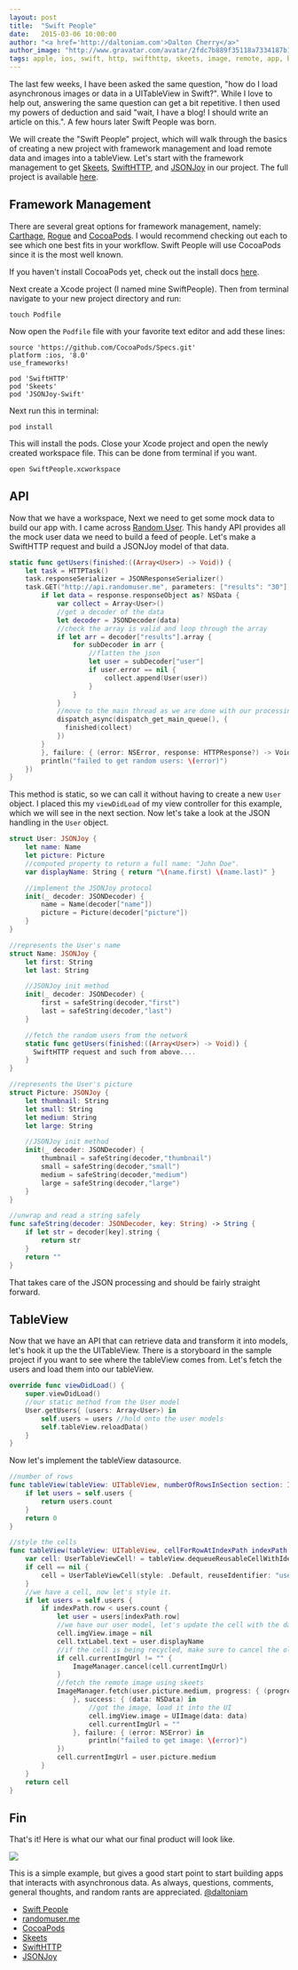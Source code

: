 ```yaml
---
layout: post
title:  "Swift People"
date:   2015-03-06 10:00:00
author: "<a href='http://daltoniam.com'>Dalton Cherry</a>"
author_image: "http://www.gravatar.com/avatar/2fdc7b889f35118a7334187b15c5b957.png?r=x&amp;s=320"
tags: apple, ios, swift, http, swifthttp, skeets, image, remote, app, build, tableview, cocoa, pods, storyboard, JSONJoy
---
```


The last few weeks, I have been asked the same question, "how do I load asynchronous images or data in a UITableView in Swift?". While I love to help out, answering the same question can get a bit repetitive. I then used my powers of deduction and said "wait, I have a blog! I should write an article on this.". A few hours later Swift People was born.

We will create the "Swift People" project, which will walk through the basics of creating a new project with framework management and load remote data and images into a tableView. Let's start with the framework management to get [Skeets](https://github.com/daltoniam/Skeets), [SwiftHTTP](https://github.com/daltoniam/SwiftHTTP), and [JSONJoy](https://github.com/daltoniam/JSONJoy-Swift) in our project. The full project is available [here](https://github.com/Vluxe/SwiftPeople).

## Framework Management

There are several great options for framework management, namely: [Carthage](https://github.com/Carthage/Carthage), [Rogue](https://github.com/acmacalister/Rogue) and [CocoaPods](http://cocoapods.org). I would recommend checking out each to see which one best fits in your workflow. Swift People will use CocoaPods since it is the most well known.

If you haven't install CocoaPods yet, check out the install docs [here](http://cocoapods.org).

Next create a Xcode project (I named mine SwiftPeople). Then from terminal navigate to your new project directory and run:

 ```
 touch Podfile
 ```

 Now open the `Podfile` file with your favorite text editor and add these lines:

 ```
source 'https://github.com/CocoaPods/Specs.git'
platform :ios, '8.0'
use_frameworks!

pod 'SwiftHTTP'
pod 'Skeets'
pod 'JSONJoy-Swift'
 ```

 Next run this in terminal:

```
pod install
```

This will install the pods. Close your Xcode project and open the newly created workspace file. This can be done from terminal if you want.

```
open SwiftPeople.xcworkspace
```

## API

Now that we have a workspace, Next we need to get some mock data to build our app with. I came across [Random User](https://randomuser.me). This handy API provides all the mock user data we need to build a feed of people. Let's make a SwiftHTTP request and build a JSONJoy model of that data.

```swift
static func getUsers(finished:((Array<User>) -> Void)) {
    let task = HTTPTask()
    task.responseSerializer = JSONResponseSerializer()
    task.GET("http://api.randomuser.me", parameters: ["results": "30"], success: { (response: HTTPResponse) in
        if let data = response.responseObject as? NSData {
            var collect = Array<User>()
            //get a decoder of the data
            let decoder = JSONDecoder(data)
            //check the array is valid and loop through the array
            if let arr = decoder["results"].array {
                for subDecoder in arr {
                    //flatten the json
                    let user = subDecoder["user"]
                    if user.error == nil {
                        collect.append(User(user))
                    }
                }
            }
            //move to the main thread as we are done with our processing
            dispatch_async(dispatch_get_main_queue(), {
              finished(collect)
            })
        }
        }, failure: { (error: NSError, response: HTTPResponse?) -> Void in
        println("failed to get random users: \(error)")
    })
}
```

This method is static, so we can call it without having to create a new `User` object. I placed this my `viewDidLoad` of my view controller for this example, which we will see in the next section. Now let's take a look at the JSON handling in the `User` object.

```swift
struct User: JSONJoy {
    let name: Name
    let picture: Picture
    //computed property to return a full name: "John Doe".
    var displayName: String { return "\(name.first) \(name.last)" }

    //implement the JSONJoy protocol
    init(_ decoder: JSONDecoder) {
        name = Name(decoder["name"])
        picture = Picture(decoder["picture"])
    }
}

//represents the User's name
struct Name: JSONJoy {
    let first: String
    let last: String

    //JSONJoy init method
    init(_ decoder: JSONDecoder) {
        first = safeString(decoder,"first")
        last = safeString(decoder,"last")
    }

    //fetch the random users from the network
    static func getUsers(finished:((Array<User>) -> Void)) {
      SwiftHTTP request and such from above....
    }
}

//represents the User's picture
struct Picture: JSONJoy {
    let thumbnail: String
    let small: String
    let medium: String
    let large: String

    //JSONJoy init method
    init(_ decoder: JSONDecoder) {
        thumbnail = safeString(decoder,"thumbnail")
        small = safeString(decoder,"small")
        medium = safeString(decoder,"medium")
        large = safeString(decoder,"large")
    }
}

//unwrap and read a string safely
func safeString(decoder: JSONDecoder, key: String) -> String {
    if let str = decoder[key].string {
        return str
    }
    return ""
}
```

That takes care of the JSON processing and should be fairly straight forward.

## TableView

Now that we have an API that can retrieve data and transform it into models, let's hook it up the the UITableView. There is a storyboard in the sample project if you want to see where the tableView comes from. Let's fetch the users and load them into our tableView.

```swift
override func viewDidLoad() {
    super.viewDidLoad()
    //our static method from the User model
    User.getUsers{ (users: Array<User>) in
        self.users = users //hold onto the user models
        self.tableView.reloadData()
    }
}
```

Now let's implement the tableView datasource.

```swift
//number of rows
func tableView(tableView: UITableView, numberOfRowsInSection section: Int) -> Int {
    if let users = self.users {
        return users.count
    }
    return 0
}

//style the cells
func tableView(tableView: UITableView, cellForRowAtIndexPath indexPath: NSIndexPath) -> UITableViewCell {
    var cell: UserTableViewCell! = tableView.dequeueReusableCellWithIdentifier("user") as? UserTableViewCell
    if cell == nil {
        cell = UserTableViewCell(style: .Default, reuseIdentifier: "user")
    }
    //we have a cell, now let's style it.
    if let users = self.users {
        if indexPath.row < users.count {
            let user = users[indexPath.row]
            //we have our user model, let's update the cell with the data
            cell.imgView.image = nil
            cell.txtLabel.text = user.displayName
            //if the cell is being recycled, make sure to cancel the old url it was loading.
            if cell.currentImgUrl != "" {
                ImageManager.cancel(cell.currentImgUrl)
            }
            //fetch the remote image using skeets
            ImageManager.fetch(user.picture.medium, progress: { (progress: Double) in
                }, success: { (data: NSData) in
                    //got the image, load it into the UI
                    cell.imgView.image = UIImage(data: data)
                    cell.currentImgUrl = ""
                }, failure: { (error: NSError) in
                    println("failed to get image: \(error)")
            })
            cell.currentImgUrl = user.picture.medium
        }
    }
    return cell
}
```

## Fin

That's it! Here is what our what our final product will look like.

![](/assets/images/swiftpeople.png)


This is a simple example, but gives a good start point to start building apps that interacts with asynchronous data. As always, questions, comments, general thoughts, and random rants are appreciated. [@daltoniam](https://twitter.com/daltoniam)


- [Swift People](https://github.com/Vluxe/SwiftPeople)
- [randomuser.me](https://randomuser.me)
- [CocoaPods](http://cocoapods.org)
- [Skeets](https://github.com/daltoniam/Skeets)
- [SwiftHTTP](https://github.com/daltoniam/SwiftHTTP)
- [JSONJoy](https://github.com/daltoniam/JSONJoy-Swift)



